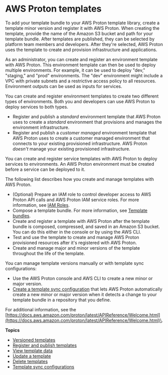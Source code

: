 # AWS Proton templates<a name="ag-templates"></a>

To add your template bundle to your AWS Proton template library, create a template minor version and register it with AWS Proton\. When creating the template, provide the name of the Amazon S3 bucket and path for your template bundle\. After templates are published, they can be selected by platform team members and developers\. After they're selected, AWS Proton uses the template to create and provision infrastructure and applications\.

As an administrator, you can create and register an environment template with AWS Proton\. This environment template can then be used to deploy multiple environments\. For example, it can be used to deploy "dev," "staging," and "prod" environments\. The "dev" environment might include a VPC with private subnets and a restrictive access policy to all resources\. Environment outputs can be used as inputs for services\.

You can create and register environment templates to create two different types of environments\. Both you and developers can use AWS Proton to deploy services to both types\.
+ Register and publish a *standard* environment template that AWS Proton uses to create a *standard* environment that provisions and manages the environment infrastructure\.
+ Register and publish a *customer managed* environment template that AWS Proton uses to create a customer managed environment that connects to your existing provisioned infrastructure\. AWS Proton *doesn't* manage your existing provisioned infrastructure\.

You can create and register service templates with AWS Proton to deploy services to environments\. An AWS Proton environment must be created before a service can be deployed to it\.

The following list describes how you create and manage templates with AWS Proton\.
+ \(Optional\) Prepare an IAM role to control developer access to AWS Proton API calls and AWS Proton IAM service roles\. For more information, see [IAM Roles](env-permissions.md)\.
+ Compose a template bundle\. For more information, see [Template bundles](ag-template-bundles.md)\.
+ Create and register a template with AWS Proton after the template bundle is composed, compressed, and saved in an Amazon S3 bucket\. You can do this either in the console or by using the AWS CLI\.
+ Test and use the template to create and manage AWS Proton provisioned resources after it's registered with AWS Proton\.
+ Create and manage major and minor versions of the template throughout the life of the template\.

You can manage template versions manually or with template sync configurations:
+ Use the AWS Proton console and AWS CLI to create a new minor or major version\.
+ [Create a template sync configuration](create-template-sync.md) that lets AWS Proton automatically create a new minor or major version when it detects a change to your template bundle in a repository that you define\.

For additional information, see the [https://docs.aws.amazon.com/proton/latest/APIReference/Welcome.html](https://docs.aws.amazon.com/proton/latest/APIReference/Welcome.html)\.

**Topics**
+ [Versioned templates](ag-template-versions.md)
+ [Register and publish templates](template-create.md)
+ [View template data](template-view.md)
+ [Update a template](template-update.md)
+ [Delete templates](template-delete.md)
+ [Template sync configurations](ag-template-sync-configs.md)